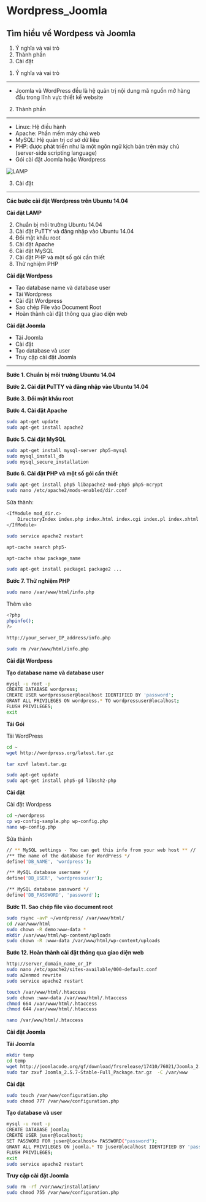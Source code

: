 Wordpress_Joomla
================

Tìm hiểu về Wordpess và Joomla
---

1. Ý nghĩa và vai trò
1. Thành phần
1. Cài đặt 

1) Ý nghĩa và vai trò
---
* Joomla và WordPress đều là hệ quản trị nội dung mã nguồn mở hàng đầu trong lĩnh vực thiết kế website

2) Thành phần
---

- Linux: Hệ điều hành
- Apache: Phần mềm máy chủ web
- MySQL: Hệ quản trị cơ sở dữ liệu
- PHP: được phát triển như là một ngôn ngữ kịch bản trên máy chủ (server-side scripting language)
- Gói cài đặt Joomla hoặc Wordpress


![LAMP](http://upload.wikimedia.org/wikipedia/commons/8/82/LAMP_software_bundle.svg  "LAMP")

3) Cài đặt
---

__Các bước cài đặt Wordpress trên Ubuntu 14.04__

__Cài đặt LAMP__

2. Chuẩn bị môi trường Ubuntu 14.04
2. Cài đặt PuTTY và đăng nhập vào Ubuntu 14.04 
2. Đổi mật khẩu root
2. Cài đặt Apache
2. Cài đặt MySQL
2. Cài đặt PHP và một số gói cần thiết
2. Thử nghiệm PHP 

__Cài đặt Wordpess__

* Tạo database name và database user
* Tải Wordpress 
* Cài đặt Wordpress 
* Sao chép File vào Document Root
* Hoàn thành cài đặt thông qua giao diện web

__Cài đặt Joomla__

* Tải Joomla
* Cài đặt
* Tạo database và user
* Truy cập cài đặt Joomla

***

__Bước 1. Chuẩn bị môi trường Ubuntu 14.04__

__Bước 2. Cài đặt PuTTY và đăng nhập vào Ubuntu 14.04__

__Bước 3. Đổi mật khẩu root__

__Bước 4. Cài đặt Apache__

```sh
sudo apt-get update
sudo apt-get install apache2
```

__Bước 5. Cài đặt MySQL__

```sh
sudo apt-get install mysql-server php5-mysql
sudo mysql_install_db
sudo mysql_secure_installation
```

__Bước 6. Cài đặt PHP và một số gói cần thiết__

```sh
sudo apt-get install php5 libapache2-mod-php5 php5-mcrypt
sudo nano /etc/apache2/mods-enabled/dir.conf
```
Sửa thành:

```sh
<IfModule mod_dir.c>
    DirectoryIndex index.php index.html index.cgi index.pl index.xhtml index.htm
</IfModule>
```
```sh
sudo service apache2 restart
```
```sh
apt-cache search php5-
```
```sh
apt-cache show package_name
```

```sh
sudo apt-get install package1 package2 ...
```


__Bước 7. Thử nghiệm PHP__

```sh
sudo nano /var/www/html/info.php
```
Thêm vào
```sh
<?php
phpinfo();
?>
```

```sh
http://your_server_IP_address/info.php
```

```sh
sudo rm /var/www/html/info.php
```
__Cài đặt Wordpess__

__Tạo database name và database user__

```sh
mysql -u root -p
CREATE DATABASE wordpress;
CREATE USER wordpressuser@localhost IDENTIFIED BY 'password';
GRANT ALL PRIVILEGES ON wordpress.* TO wordpressuser@localhost;
FLUSH PRIVILEGES;
exit
```

__Tải Gói__

Tải WordPress
```sh
cd ~
wget http://wordpress.org/latest.tar.gz

tar xzvf latest.tar.gz

sudo apt-get update
sudo apt-get install php5-gd libssh2-php
```

__Cài đặt__

Cài đặt Wordpess

```sh
cd ~/wordpress
cp wp-config-sample.php wp-config.php
nano wp-config.php
```

Sửa thành

```sh
// ** MySQL settings - You can get this info from your web host ** //
/** The name of the database for WordPress */
define('DB_NAME', 'wordpress');

/** MySQL database username */
define('DB_USER', 'wordpressuser');

/** MySQL database password */
define('DB_PASSWORD', 'password');
```
__Bước 11.  Sao chép file vào document root__

```sh
sudo rsync -avP ~/wordpress/ /var/www/html/
cd /var/www/html
sudo chown -R demo:www-data *
mkdir /var/www/html/wp-content/uploads
sudo chown -R :www-data /var/www/html/wp-content/uploads
```

__Bước 12. Hoàn thành cài đặt thông qua giao diện web__

```sh
http://server_domain_name_or_IP
sudo nano /etc/apache2/sites-available/000-default.conf
sudo a2enmod rewrite
sudo service apache2 restart
```

```sh
touch /var/www/html/.htaccess
sudo chown :www-data /var/www/html/.htaccess
chmod 664 /var/www/html/.htaccess
chmod 644 /var/www/html/.htaccess
```

```sh
nano /var/www/html/.htaccess
```

__Cài đặt Joomla__

__Tải Joomla__

```sh
mkdir temp
cd temp
wget http://joomlacode.org/gf/download/frsrelease/17410/76021/Joomla_2.5.7-Stable-Full_Package.tar.gz
sudo tar zxvf Joomla_2.5.7-Stable-Full_Package.tar.gz  -C /var/www
```

__Cài đặt__

```sh
sudo touch /var/www/configuration.php
sudo chmod 777 /var/www/configuration.php
```
__Tạo database và user__

```sh
mysql -u root -p
CREATE DATABASE joomla;
CREATE USER juser@localhost;
SET PASSWORD FOR juser@localhost= PASSWORD("password");
GRANT ALL PRIVILEGES ON joomla.* TO juser@localhost IDENTIFIED BY 'password';
FLUSH PRIVILEGES;
exit
sudo service apache2 restart
```

__Truy cập cài đặt Joomla__

```sh
sudo rm -rf /var/www/installation/
sudo chmod 755 /var/www/configuration.php
```

